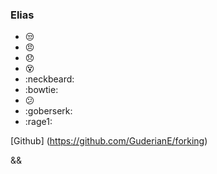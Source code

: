 ### Elias

- :unamused:
- :angry:
- :disappointed:
- :dizzy_face:
- :neckbeard:
- :bowtie:
- :confused:
- :goberserk:
- :rage1:

[Github] (https://github.com/GuderianE/forking)

&&

